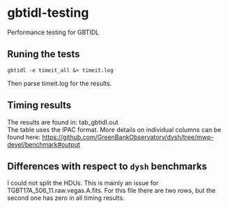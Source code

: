 # gbtidl-testing
Performance testing for GBTIDL

## Runing the tests
`gbtidl -e timeit_all &> timeit.log`

Then parse timeit.log for the results.

## Timing results
The results are found in: tab\_gbtidl.out  
The table uses the IPAC format. More details on individual columns can be found here: <https://github.com/GreenBankObservatory/dysh/tree/mwp-devel/benchmark#output>

## Differences with respect to `dysh` benchmarks
I could not split the HDUs. This is mainly an issue for TGBT17A\_506\_11.raw.vegas.A.fits. For this file there are two rows, but the second one has zero in all timing results.
